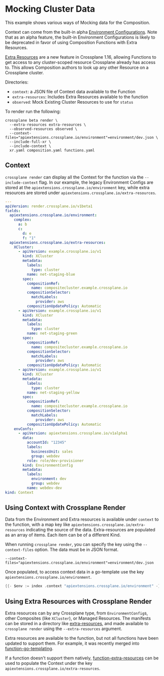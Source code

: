 # Mocking Cluster Data

This example shows various ways of Mocking data for the Composition.

Context can come from the built-in alpha
[Environment Configurations](https://docs.crossplane.io/latest/concepts/environment-configs/).
Note that as an alpha feature, the built-in Environment Configurations is likely
to be deprecated in favor of using Composition Functions with Extra Resources.

[Extra Resources](https://github.com/crossplane/crossplane/blob/master/design/design-doc-composition-functions-extra-resources.md)
are a new feature in Crossplane 1.16, allowing Functions to get access to any
cluster-scoped resource Crossplane already has access to. This allows
Composition authors to look up any other Resource on a Crossplane cluster.

Directories:

- `context`: a JSON file of Context data available to the Function
- `extra-resources`: Includes Extra Resources available to the function
- `observed`: Mock Existing Cluster Resources to use for `status`

To render run the following:

```shell
crossplane beta render \
  --extra-resources extra-resources \
  --observed-resources observed \
  --context-files="apiextensions.crossplane.io/environment"=environment/dev.json \
  --include-full-xr \
  --include-context \
  xr.yaml composition.yaml functions.yaml
```

## Context

`crossplane render` can display all the Context for the function via the
`--include-context` flag. In our example, the legacy Environment Configs are
stored at the `apiextensions.crossplane.io/environment` key, while extra
resources are stored under `apiextensions.crossplane.io/extra-resources`.

```yaml
---
apiVersion: render.crossplane.io/v1beta1
fields:
  apiextensions.crossplane.io/environment:
    complex:
      a: b
      c:
        d: e
        f: "1"
  apiextensions.crossplane.io/extra-resources:
    XCluster:
      - apiVersion: example.crossplane.io/v1
        kind: XCluster
        metadata:
          labels:
            type: cluster
          name: net-staging-blue
        spec:
          compositionRef:
            name: compositecluster.example.crossplane.io
          compositionSelector:
            matchLabels:
              provider: aws
          compositionUpdatePolicy: Automatic
      - apiVersion: example.crossplane.io/v1
        kind: XCluster
        metadata:
          labels:
            type: cluster
          name: net-staging-green
        spec:
          compositionRef:
            name: compositecluster.example.crossplane.io
          compositionSelector:
            matchLabels:
              provider: aws
          compositionUpdatePolicy: Automatic
      - apiVersion: example.crossplane.io/v1
        kind: XCluster
        metadata:
          labels:
            type: cluster
          name: net-staging-yellow
        spec:
          compositionRef:
            name: compositecluster.example.crossplane.io
          compositionSelector:
            matchLabels:
              provider: aws
          compositionUpdatePolicy: Automatic
    envConfs:
      - apiVersion: apiextensions.crossplane.io/v1alpha1
        data:
          accountId: "12345"
          labels:
            businessUnit: sales
            group: webdev
          role: role/dev-provisioner
        kind: EnvironmentConfig
        metadata:
          labels:
            environment: dev
            group: webdev
          name: webdev-dev
kind: Context
```

## Using Context with Crossplane Render

Data from the Environment and Extra resources is available under `context` to
the function, with a map key like `apiextensions.crossplane.io/extra-resources`
indicating the source of the data. Extra-resources are populated as an array of
items. Each item can be of a different Kind.

When running `crossplane render`, you can specify the key using the
`--context-files` option. The data must be in JSON format.

```shell
--context-files="apiextensions.crossplane.io/environment"=environment/dev.json
```

Once populated, to access context data in a go-template use the key
`apiextensions.crossplane.io/environment`.

```go
{{- $env := index .context "apiextensions.crossplane.io/environment" -}}
```

## Using Extra Resources with Crossplane Render

Extra resources can by any Crossplane type, from `EnvironmentConfig`s, other
Composites (like `XCluster`), or Managed Resources. The manifests can be stored
in a directory like [extra-resources](extra-resources), and made available to
`crossplane render` using the `--extra-resources` argument.

Extra resources are available to the function, but not all functions have been
updated to support them. For example, it was recently merged into
[function-go-templating](https://github.com/crossplane-contrib/function-go-templating/pull/83).

If a function doesn't support them natively,
[function-extra-resources](https://github.com/crossplane-contrib/function-extra-resources/tree/main)
can be used to populate the Context under the key
`apiextensions.crossplane.io/extra-resources`.
